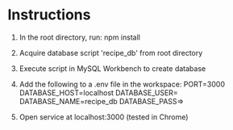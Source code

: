 
# Instructions
1. In the root directory, run:
    npm install

2. Acquire database script 'recipe_db' from root directory

3. Execute script in MySQL Workbench to create database

4. Add the following to a .env file in the workspace:
    PORT=3000
    DATABASE_HOST=localhost
    DATABASE_USER=<your sql username>
    DATABASE_NAME=recipe_db
    DATABASE_PASS=<your sql password>>

5. Open service at localhost:3000 (tested in Chrome)